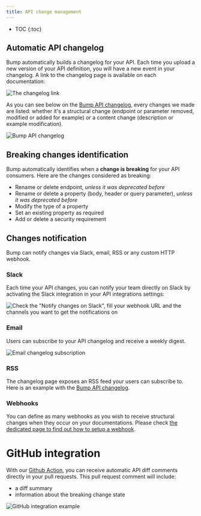 ```yaml
---
title: API change management
---
```


- TOC
{:toc}

## Automatic API changelog

Bump automatically builds a changelog for your API. Each time you upload a new version of your API definition, you will have a new event in your changelog. A link to the changelog page is available on each documentation:

![The changelog link](/images/help/changelog-link-dark.png)

As you can see below on the [Bump API changelog](https://developers.bump.sh/changes), every changes we made are listed: whether it's a structural change (endpoint or parameter removed, modified or added for example) or a content change (description or example modification).

![Bump API changelog](/images/help/changelog.png)

## Breaking changes identification

Bump automatically identifies when a **change is breaking** for your API consumers. Here are the changes considered as breaking:

- Rename or delete endpoint, _unless it was deprecated before_
- Rename or delete a property (body, header or query parameter), _unless it was deprecated before_
- Modify the type of a property
- Set an existing property as required
- Add or delete a security requirement

## Changes notification

Bump can notify changes via Slack, email, RSS or any custom HTTP webhook.

### Slack

Each time your API changes, you can notify your team directly on Slack by activating the Slack integration in your API integrations settings:

![Check the "Notify changes on Slack", fill your webhook URL and the channels you want to get the notifications on](/images/help/legacy/twaSpSvrbHghRTMKtqa2.png)

### Email

Users can subscribe to your API changelog and receive a weekly digest.

![Email changelog subscription](/images/help/legacy/8S2a0sPvEPpUkg6J6LMS.png)

### RSS

The changelog page exposes an RSS feed your users can subscribe to. Here is an example with the [Bump API changelog](https://developers.bump.sh/changes.rss).

### Webhooks

You can define as many webhooks as you wish to receive structural changes when they occur on your documentations. Please check [the dedicated page to find out how to setup a webhook](/help/api-change-management/webhooks).

# GitHub integration

With our [Github Action](/help/continuous-integration/github-actions), you can receive automatic API diff comments directly in your pull requests. This pull request comment will include:

- a diff summary
- information about the breaking change state

![GitHub integration example](/images/help/github-api-diff.svg)

